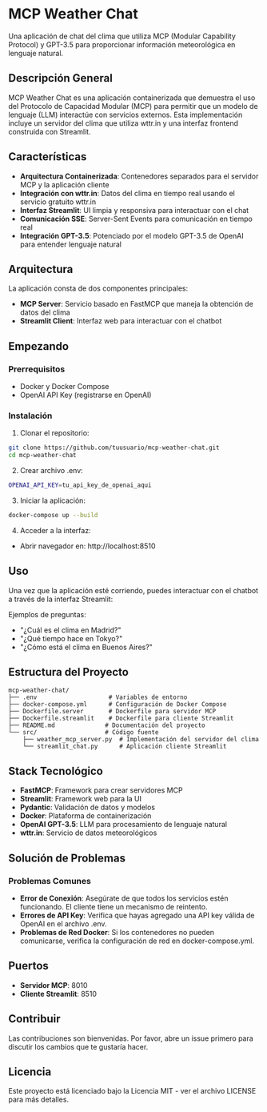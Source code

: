 # MCP Weather Chat
Una aplicación de chat del clima que utiliza MCP (Modular Capability Protocol) y GPT-3.5 para proporcionar información meteorológica en lenguaje natural.

## Descripción General
MCP Weather Chat es una aplicación containerizada que demuestra el uso del Protocolo de Capacidad Modular (MCP) para permitir que un modelo de lenguaje (LLM) interactúe con servicios externos. Esta implementación incluye un servidor del clima que utiliza wttr.in y una interfaz frontend construida con Streamlit.

## Características
- **Arquitectura Containerizada**: Contenedores separados para el servidor MCP y la aplicación cliente
- **Integración con wttr.in**: Datos del clima en tiempo real usando el servicio gratuito wttr.in
- **Interfaz Streamlit**: UI limpia y responsiva para interactuar con el chat
- **Comunicación SSE**: Server-Sent Events para comunicación en tiempo real
- **Integración GPT-3.5**: Potenciado por el modelo GPT-3.5 de OpenAI para entender lenguaje natural

## Arquitectura
La aplicación consta de dos componentes principales:
- **MCP Server**: Servicio basado en FastMCP que maneja la obtención de datos del clima
- **Streamlit Client**: Interfaz web para interactuar con el chatbot

## Empezando

### Prerrequisitos
- Docker y Docker Compose
- OpenAI API Key (registrarse en OpenAI)

### Instalación

1. Clonar el repositorio:
```bash
git clone https://github.com/tuusuario/mcp-weather-chat.git
cd mcp-weather-chat
```

2. Crear archivo .env:
```bash
OPENAI_API_KEY=tu_api_key_de_openai_aqui
```

3. Iniciar la aplicación:
```bash
docker-compose up --build
```

4. Acceder a la interfaz:
- Abrir navegador en: http://localhost:8510

## Uso
Una vez que la aplicación esté corriendo, puedes interactuar con el chatbot a través de la interfaz Streamlit:

Ejemplos de preguntas:
- "¿Cuál es el clima en Madrid?"
- "¿Qué tiempo hace en Tokyo?"
- "¿Cómo está el clima en Buenos Aires?"

## Estructura del Proyecto
```
mcp-weather-chat/
├── .env                    # Variables de entorno
├── docker-compose.yml      # Configuración de Docker Compose
├── Dockerfile.server       # Dockerfile para servidor MCP
├── Dockerfile.streamlit    # Dockerfile para cliente Streamlit
├── README.md              # Documentación del proyecto
└── src/                   # Código fuente
    ├── weather_mcp_server.py  # Implementación del servidor del clima
    └── streamlit_chat.py      # Aplicación cliente Streamlit
```

## Stack Tecnológico
- **FastMCP**: Framework para crear servidores MCP
- **Streamlit**: Framework web para la UI
- **Pydantic**: Validación de datos y modelos
- **Docker**: Plataforma de containerización
- **OpenAI GPT-3.5**: LLM para procesamiento de lenguaje natural
- **wttr.in**: Servicio de datos meteorológicos

## Solución de Problemas

### Problemas Comunes
- **Error de Conexión**: Asegúrate de que todos los servicios estén funcionando. El cliente tiene un mecanismo de reintento.
- **Errores de API Key**: Verifica que hayas agregado una API key válida de OpenAI en el archivo .env.
- **Problemas de Red Docker**: Si los contenedores no pueden comunicarse, verifica la configuración de red en docker-compose.yml.

## Puertos
- **Servidor MCP**: 8010
- **Cliente Streamlit**: 8510

## Contribuir
Las contribuciones son bienvenidas. Por favor, abre un issue primero para discutir los cambios que te gustaría hacer.

## Licencia
Este proyecto está licenciado bajo la Licencia MIT - ver el archivo LICENSE para más detalles. 